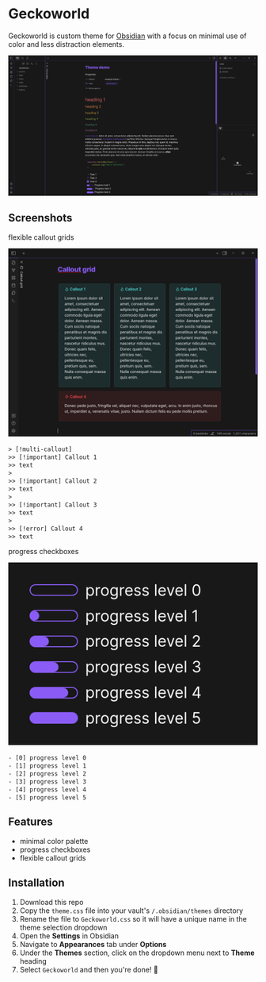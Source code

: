# Geckoworld
Geckoworld is custom theme for [Obsidian](https://obsidian.md/) with a focus on minimal use of color and less distraction elements.

![](/images/themeDemo.png)

## Screenshots
flexible callout grids

![](/images/calloutgrid3-1.png)

```
> [!multi-callout]
>> [!important] Callout 1
>> text
>
>> [!important] Callout 2
>> text
>
>> [!important] Callout 3
>> text
>
>> [!error] Callout 4
>> text
```

progress checkboxes

![](./images/progresscheckboxes.png)

```
- [0] progress level 0
- [1] progress level 1
- [2] progress level 2
- [3] progress level 3
- [4] progress level 4
- [5] progress level 5
```


## Features
- minimal color palette
- progress checkboxes
- flexible callout grids

## Installation
1. Download this repo
1. Copy the `theme.css` file into your vault's `/.obsidian/themes` directory
1. Rename the file to `Geckoworld.css` so it will have a unique name in the theme selection dropdown
1. Open the **Settings** in Obsidian
1. Navigate to **Appearances** tab under **Options**
1. Under the **Themes** section, click on the dropdown menu next to **Theme** heading
1. Select `Geckoworld` and then you're done! 🎉
